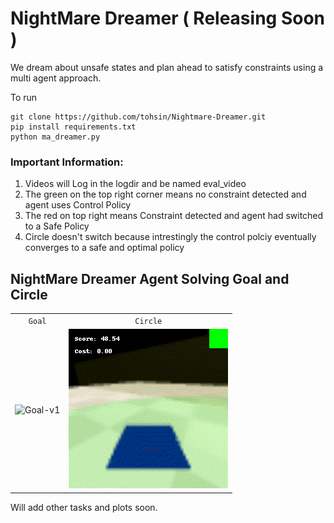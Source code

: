 # NightMare Dreamer ( Releasing Soon )

We dream about unsafe states and plan ahead to satisfy constraints using a multi agent approach.

To run
```
git clone https://github.com/tohsin/Nightmare-Dreamer.git
pip install requirements.txt
python ma_dreamer.py
```

### Important Information:

1. Videos will Log in the logdir and be named eval_video
2. The green on the top right corner means no constraint detected and agent uses Control Policy
3. The red on top right means Constraint detected and agent had switched to a Safe Policy
4. Circle doesn't switch because intrestingly the control polciy eventually converges to a safe and optimal policy

## NightMare Dreamer Agent Solving Goal and Circle
|                                  |                                                |
| :------------------------------: | :--------------------------------------------: |
|         `Goal`          |              `Circle`                    |
| ![Goal-v1](videos/eval_video_goal.gif) | ![Circle](videos/eval_video.gif) |

Will add other tasks and plots soon.
